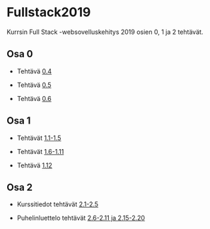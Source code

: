 # Fullstack2019
Kurrsin Full Stack -websovelluskehitys 2019 osien 0, 1 ja 2 tehtävät.

## Osa 0
- Tehtävä [0.4](https://github.com/larimari/Fullstack2019/blob/master/t0_4.png)

- Tehtävä [0.5](https://github.com/larimari/Fullstack2019/blob/master/t0_5single%20page%20app.png)

- Tehtävä [0.6](https://github.com/larimari/Fullstack2019/blob/master/t0_6.png)

## Osa 1
- Tehtävät [1.1-1.5](https://github.com/larimari/Fullstack2019/tree/master/Osa1/tehtava1)

- Tehtävät [1.6-1.11](https://github.com/larimari/Fullstack2019/tree/master/Osa1/unicafe)

- Tehtävä [1.12](https://github.com/larimari/Fullstack2019/tree/master/Osa1/anekdootit)

## Osa 2
- Kurssitiedot tehtävät [2.1-2.5](https://github.com/larimari/Fullstack2019/tree/master/kurssitiedot)

- Puhelinluettelo tehtävät [2.6-2.11 ja 2.15-2.20](https://github.com/larimari/Fullstack2019/tree/master/puhelinluettelo)
